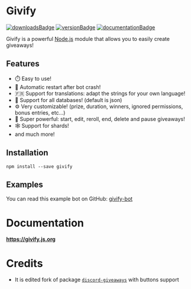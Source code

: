 # Givify

[![downloadsBadge](https://img.shields.io/npm/dt/givify?style=for-the-badge)](https://npmjs.com/givify)
[![versionBadge](https://img.shields.io/npm/v/givify?style=for-the-badge)](https://npmjs.com/givify)
[![documentationBadge](https://img.shields.io/badge/Documentation-Click%20here-blue?style=for-the-badge)](https://givify.js.org)

Givify is a powerful [Node.js](https://nodejs.org) module that allows you to easily create giveaways!

## Features

-   ⏱️ Easy to use!
-   🔄 Automatic restart after bot crash!
-   🇫🇷 Support for translations: adapt the strings for your own language!
-   📁 Support for all databases! (default is json)
-   ⚙️ Very customizable! (prize, duration, winners, ignored permissions, bonus entries, etc...)
-   🚀 Super powerful: start, edit, reroll, end, delete and pause giveaways!
-   🕸️ Support for shards!
-   and much more!

## Installation

```cli
npm install --save givify
```

## Examples

You can read this example bot on GitHub: [givify-bot](https://github.com/unf6/givify-bot)

# Documentation
**https://givify.js.org**

# Credits

- It is edited fork of package [`discord-giveaways`](https://github.com/Androz2091/discord-giveaways) with buttons support
